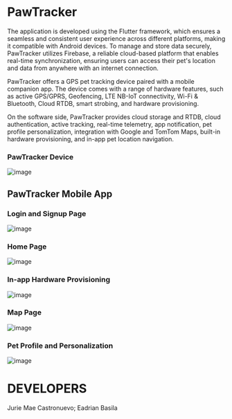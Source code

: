 # PawTracker

The application is developed using the Flutter framework, which ensures a seamless and consistent user experience across different platforms, making it compatible with Android devices. To manage and store data securely, PawTracker utilizes Firebase, a reliable cloud-based platform that enables real-time synchronization, ensuring users can access their pet's location and data from anywhere with an internet connection.

PawTracker offers a GPS pet tracking device paired with a mobile companion app. The device comes with a range of hardware features, such as active GPS/GPRS, Geofencing, LTE NB-IoT connectivity, Wi-Fi & Bluetooth, Cloud RTDB, smart strobing, and hardware provisioning.

On the software side, PawTracker provides cloud storage and RTDB, cloud authentication, active tracking, real-time telemetry, app notification, pet profile personalization, integration with Google and TomTom Maps, built-in hardware provisioning, and in-app pet location navigation.

### PawTracker Device

![image](https://github.com/juriemaeac/PawTracker/assets/59803167/89a0837f-8440-4763-98d2-7055ced178b3)

## PawTracker Mobile App
### Login and Signup Page

![image](https://github.com/juriemaeac/PawTracker/assets/59803167/67615540-e773-4198-99f2-82e764817647)

### Home Page

![image](https://github.com/juriemaeac/PawTracker/assets/59803167/284b9bcf-e53b-411e-8bcb-d552f3243be2)

### In-app Hardware Provisioning

![image](https://github.com/juriemaeac/PawTracker/assets/59803167/adc7ae45-ad23-4c91-88e3-7df3d2513689)

### Map Page

![image](https://github.com/juriemaeac/PawTracker/assets/59803167/22330128-7e2d-4d90-b7d4-09fef0ceb1f4)

### Pet Profile and Personalization

![image](https://github.com/juriemaeac/PawTracker/assets/59803167/2cdb4c90-9b25-4927-8784-73a89ba730c0)

# DEVELOPERS
Jurie Mae Castronuevo; Eadrian Basila




